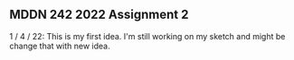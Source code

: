 ## MDDN 242 2022 Assignment 2

1 / 4 / 22:
This is my first idea. I'm still working on my sketch and might be change that with new idea.
